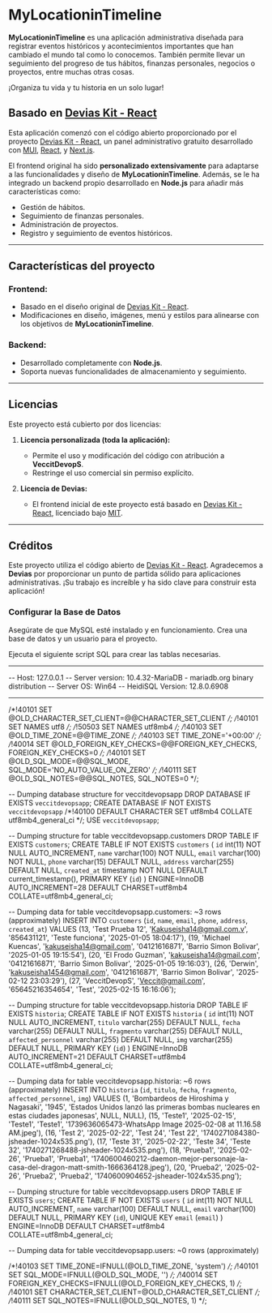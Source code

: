 # MyLocationinTimeline

**MyLocationinTimeline** es una aplicación administrativa diseñada para registrar eventos históricos y acontecimientos importantes que han cambiado el mundo tal como lo conocemos. También permite llevar un seguimiento del progreso de tus hábitos, finanzas personales, negocios o proyectos, entre muchas otras cosas.

¡Organiza tu vida y tu historia en un solo lugar!

## Basado en [Devias Kit - React](https://material-kit-react.devias.io/)

Esta aplicación comenzó con el código abierto proporcionado por el proyecto [Devias Kit - React](https://github.com/devias-io/material-kit-react), un panel administrativo gratuito desarrollado con [MUI](https://mui.com), [React](https://reactjs.org), y [Next.js](https://github.com/vercel/next.js).

El frontend original ha sido **personalizado extensivamente** para adaptarse a las funcionalidades y diseño de **MyLocationinTimeline**. Además, se le ha integrado un backend propio desarrollado en **Node.js** para añadir más características como:

- Gestión de hábitos.
- Seguimiento de finanzas personales.
- Administración de proyectos.
- Registro y seguimiento de eventos históricos.

---

## Características del proyecto

### Frontend:
- Basado en el diseño original de [Devias Kit - React](https://github.com/devias-io/material-kit-react).
- Modificaciones en diseño, imágenes, menú y estilos para alinearse con los objetivos de **MyLocationinTimeline**.

### Backend:
- Desarrollado completamente con **Node.js**.
- Soporta nuevas funcionalidades de almacenamiento y seguimiento.

---

## Licencias

Este proyecto está cubierto por dos licencias:

1. **Licencia personalizada (toda la aplicación):**
   - Permite el uso y modificación del código con atribución a **VeccitDevopS**.
   - Restringe el uso comercial sin permiso explícito.

2. **Licencia de Devias:**
   - El frontend inicial de este proyecto está basado en [Devias Kit - React](https://github.com/devias-io/material-kit-react), licenciado bajo [MIT](https://github.com/devias-io/material-kit-react/blob/main/LICENSE.md).

---

## Créditos

Este proyecto utiliza el código abierto de [Devias Kit - React](https://github.com/devias-io/material-kit-react). Agradecemos a **Devias** por proporcionar un punto de partida sólido para aplicaciones administrativas. ¡Su trabajo es increíble y ha sido clave para construir esta aplicación!

### Configurar la Base de Datos

Asegúrate de que MySQL esté instalado y en funcionamiento. Crea una base de datos y un usuario para el proyecto.

Ejecuta el siguiente script SQL para crear las tablas necesarias.

-- --------------------------------------------------------
-- Host:                         127.0.0.1
-- Server version:               10.4.32-MariaDB - mariadb.org binary distribution
-- Server OS:                    Win64
-- HeidiSQL Version:             12.8.0.6908
-- --------------------------------------------------------

/*!40101 SET @OLD_CHARACTER_SET_CLIENT=@@CHARACTER_SET_CLIENT */;
/*!40101 SET NAMES utf8 */;
/*!50503 SET NAMES utf8mb4 */;
/*!40103 SET @OLD_TIME_ZONE=@@TIME_ZONE */;
/*!40103 SET TIME_ZONE='+00:00' */;
/*!40014 SET @OLD_FOREIGN_KEY_CHECKS=@@FOREIGN_KEY_CHECKS, FOREIGN_KEY_CHECKS=0 */;
/*!40101 SET @OLD_SQL_MODE=@@SQL_MODE, SQL_MODE='NO_AUTO_VALUE_ON_ZERO' */;
/*!40111 SET @OLD_SQL_NOTES=@@SQL_NOTES, SQL_NOTES=0 */;


-- Dumping database structure for veccitdevopsapp
DROP DATABASE IF EXISTS `veccitdevopsapp`;
CREATE DATABASE IF NOT EXISTS `veccitdevopsapp` /*!40100 DEFAULT CHARACTER SET utf8mb4 COLLATE utf8mb4_general_ci */;
USE `veccitdevopsapp`;

-- Dumping structure for table veccitdevopsapp.customers
DROP TABLE IF EXISTS `customers`;
CREATE TABLE IF NOT EXISTS `customers` (
  `id` int(11) NOT NULL AUTO_INCREMENT,
  `name` varchar(100) NOT NULL,
  `email` varchar(100) NOT NULL,
  `phone` varchar(15) DEFAULT NULL,
  `address` varchar(255) DEFAULT NULL,
  `created_at` timestamp NOT NULL DEFAULT current_timestamp(),
  PRIMARY KEY (`id`)
) ENGINE=InnoDB AUTO_INCREMENT=28 DEFAULT CHARSET=utf8mb4 COLLATE=utf8mb4_general_ci;

-- Dumping data for table veccitdevopsapp.customers: ~3 rows (approximately)
INSERT INTO `customers` (`id`, `name`, `email`, `phone`, `address`, `created_at`) VALUES
	(13, 'Test Prueba 12', 'Kakuseisha14@gmail.com.v', '856431121', 'Teste funciona', '2025-01-05 18:04:17'),
	(19, 'Michael Kuencas', 'kakuseisha14@gmail.com', '04121616871', 'Barrio Simon Bolivar', '2025-01-05 19:15:54'),
	(20, 'El Frodo Guzman', 'kakuseisha14@gmail.com', '04121616871', 'Barrio Simon Bolivar', '2025-01-05 19:16:03'),
	(26, 'Derwin', 'kakuseisha1454@gmail.com', '04121616871', 'Barrio Simon Bolivar', '2025-02-12 23:03:29'),
	(27, 'VeccitDevopS', 'Veccit@gmail.com', '65645216354654', 'Test', '2025-02-15 16:16:06');

-- Dumping structure for table veccitdevopsapp.historia
DROP TABLE IF EXISTS `historia`;
CREATE TABLE IF NOT EXISTS `historia` (
  `id` int(11) NOT NULL AUTO_INCREMENT,
  `titulo` varchar(255) DEFAULT NULL,
  `fecha` varchar(255) DEFAULT NULL,
  `fragmento` varchar(255) DEFAULT NULL,
  `affected_personnel` varchar(255) DEFAULT NULL,
  `img` varchar(255) DEFAULT NULL,
  PRIMARY KEY (`id`)
) ENGINE=InnoDB AUTO_INCREMENT=21 DEFAULT CHARSET=utf8mb4 COLLATE=utf8mb4_general_ci;

-- Dumping data for table veccitdevopsapp.historia: ~6 rows (approximately)
INSERT INTO `historia` (`id`, `titulo`, `fecha`, `fragmento`, `affected_personnel`, `img`) VALUES
	(1, 'Bombardeos de Hiroshima y Nagasaki', '1945', 'Estados Unidos lanzó las primeras bombas nucleares en estas ciudades japonesas', NULL, NULL),
	(15, 'Teste1', '2025-02-15', 'Teste1', 'Teste1', '1739636065473-WhatsApp Image 2025-02-08 at 11.16.58 AM.jpeg'),
	(16, 'Test 2', '2025-02-22', 'Test 24', 'Test 22', '1740271084380-jsheader-1024x535.png'),
	(17, 'Teste 31', '2025-02-22', 'Teste 34', 'Teste 32', '1740271268488-jsheader-1024x535.png'),
	(18, 'Prueba1', '2025-02-26', 'Prueba1', 'Prueba1', '1740600460212-daemon-mejor-personaje-la-casa-del-dragon-matt-smith-1666364128.jpeg'),
	(20, 'Prueba2', '2025-02-26', 'Prueba2', 'Prueba2', '1740600904652-jsheader-1024x535.png');

-- Dumping structure for table veccitdevopsapp.users
DROP TABLE IF EXISTS `users`;
CREATE TABLE IF NOT EXISTS `users` (
  `id` int(11) NOT NULL AUTO_INCREMENT,
  `name` varchar(100) DEFAULT NULL,
  `email` varchar(100) DEFAULT NULL,
  PRIMARY KEY (`id`),
  UNIQUE KEY `email` (`email`)
) ENGINE=InnoDB DEFAULT CHARSET=utf8mb4 COLLATE=utf8mb4_general_ci;

-- Dumping data for table veccitdevopsapp.users: ~0 rows (approximately)

/*!40103 SET TIME_ZONE=IFNULL(@OLD_TIME_ZONE, 'system') */;
/*!40101 SET SQL_MODE=IFNULL(@OLD_SQL_MODE, '') */;
/*!40014 SET FOREIGN_KEY_CHECKS=IFNULL(@OLD_FOREIGN_KEY_CHECKS, 1) */;
/*!40101 SET CHARACTER_SET_CLIENT=@OLD_CHARACTER_SET_CLIENT */;
/*!40111 SET SQL_NOTES=IFNULL(@OLD_SQL_NOTES, 1) */;
